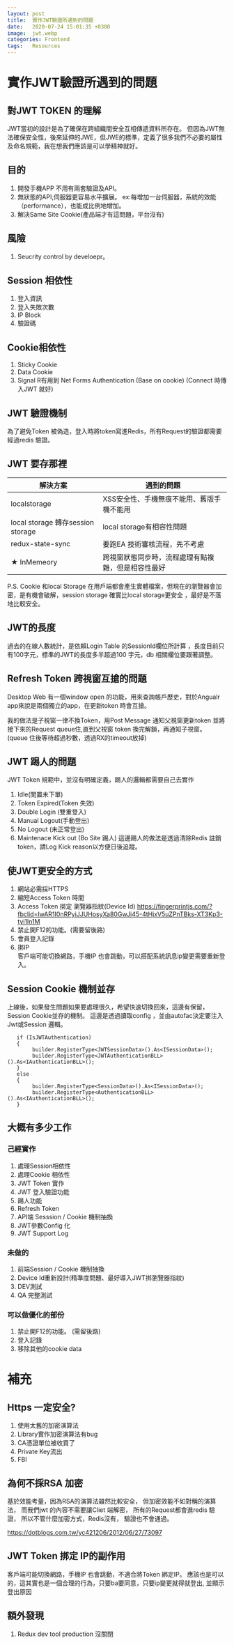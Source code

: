 ```yaml
---
layout: post
title:  實作JWT驗證所遇到的問題
date:   2020-07-24 15:01:35 +0300
image:  jwt.webp
categories: Frontend
tags:   Resources
---
```


# 實作JWT驗證所遇到的問題
## 對JWT TOKEN 的理解
JWT當初的設計是為了確保在跨組織間安全互相傳遞資料所存在。
但因為JWT無法確保安全性，後來延伸的JWE，但JWE的標準，定義了很多我們不必要的屬性及命名規範，我在想我們應該是可以學精神就好。

## 目的
1. 開發手機APP 不用有兩套驗證及API。
1. 無狀態的API,伺服器更容易水平擴展。
 ex:每增加一台伺服器，系統的效能（performance），也能成比例地增加。
1. 解決Same Site Cookie(產品端才有這問題，平台沒有)

## 風險
1. Seucrity control by develoepr。<br/>

## Session 相依性
1. 登入資訊
1. 登入失敗次數 
1. IP Block 
1. 驗證碼

## Cookie相依性
1. Sticky Cookie 
1. Data Cookie
1. Signal R有用到 Net Forms Authentication (Base on cookie) 
(Connect 時傳入JWT 就好)

## JWT 驗證機制
為了避免Token 被偽造，登入時將token寫進Redis，所有Request的驗證都需要經過redis 驗證。

## JWT 要存那裡

| 解決方案 | 遇到的問題 |
| -------- | -------- |
| localstorage|XSS安全性、手機無痕不能用、舊版手機不能用  |
| local storage 轉存session storage | local storage有相容性問題 |
| redux-state-sync | 要跑EA 技術審核流程，先不考慮 |
| ★ InMemeory | 跨視窗狀態同步時，流程處理有點複雜，但是相容性最好 |

P.S. Cookie 和local Storage  在用戶端都會產生實體檔案，但現在的瀏覽器會加密，是有機會破解，session storage 確實比local storage更安全 ，最好是不落地比較安全。

## JWT的長度
過去的在線人數統計，是依賴Login Table  的SessionId欄位所計算
，長度目前只有100字元，標準的JWT的長度多半超過100 字元，db 相關欄位要跟著調整。

## Refresh Token 跨視窗互搶的問題
Desktop Web 有一個window open 的功能，用來查詢帳戶歷史，對於Angualr app來說是兩個獨立的app，在更新token 時會互搶。

我的做法是子視窗一律不換Token，用Post Message 通知父視窗更新token
並將接下來的Request queue住,直到父視窗 token 換完解鎖，再通知子視窗。
(queue 住後等待超過秒數，透過RX的timeout放掉)

## JWT 踢人的問題
JWT Token 規範中，並沒有明確定義，踢人的邏輯都需要自己去實作
1. Idle(閒置未下單)
1. Token Expired(Token 失效)
1. Double Login (雙重登入)
1. Manual Logout(手動登出)
1. No Logout (未正常登出)
1. Maintenace Kick out (Bo Site 踢人)
這邊踢人的做法是透過清除Redis 註銷token，請Log Kick reason以方便日後追蹤。

## 使JWT更安全的方式
1. 網站必需採HTTPS
1. 縮短Access Token 時間
1. Access Token 挷定 瀏覽器指紋(Device Id)
https://fingerprintjs.com/?fbclid=IwAR1I0nRPyiJJUHosyXa80GwJi45-4tHjxV5uZPnTBks-XT3Kp3-tyi1ln1M
1. 禁止開F12的功能。(需要留後路)
1. 會員登入記錄
1. 挷IP <br/>
客戶端可能切換網路，手機IP 也會跳動，可以搭配系統訊息ip變更需要重新登入。

## Session Cookie 機制並存
上線後，如果發生問題如果要處理很久，希望快速切換回來，這邊有保留，Session Cookie並存的機制。
這邊是透過讀取config ，並由autofac決定要注入Jwt或Session 邏輯。

```
   if (IsJWTAuthentication)
   {
        builder.RegisterType<JWTSessionData>().As<ISessionData>();
        builder.RegisterType<JWTAuthenticationBLL>().As<IAuthenticationBLL>();
   }
   else
   {
        builder.RegisterType<SessionData>().As<ISessionData>();
        builder.RegisterType<AuthenticationBLL>().As<IAuthenticationBLL>();
   }
```

## 大概有多少工作

### 己經實作
1. 處理Session相依性
1. 處理Cookie 相依性
1. JWT Token 實作
1. JWT 登入驗證功能
1. 踢人功能
1. Refresh Token
1. API端 Sesssion / Cookie 機制抽換
1. JWT參數Config 化
1. JWT Support Log


### 未做的
1. 前端Session / Cookie 機制抽換
1. Device Id重新設計(精準度問題、最好導入JWT挷瀏覽器指紋)
1. DEV測試
1. QA 完整測試

### 可以做優化的部份
1. 禁止開F12的功能。 (需留後路)
1. 登入記錄
1. 移除其他的cookie data

# 補充
## Https 一定安全?
1. 使用太舊的加密演算法 
1. Library實作加密演算法有bug 
1. CA憑證單位被收買了
1. Private Key流出
1. FBI

## 為何不採RSA 加密
基於效能考量，因為RSA的演算法雖然比較安全，
但加密效能不如對稱的演算法，
而我們jwt 的內容不需要讓Cliet 端解密，
所有的Request都會進redis 驗證，
所以不管什麼加密方式，Redis沒有，
驗證也不會通過。

https://dotblogs.com.tw/yc421206/2012/06/27/73097

## JWT Token 挷定 IP的副作用
客戶端可能切換網路，手機IP 也會跳動，不適合將Token 綁定IP。
應該也是可以的，這其實也是一個合理的行為，只要ba要同意，只要ip變更就得就登出, 並顯示登出原因


## 額外發現
1. Redux dev tool production 沒關閉

